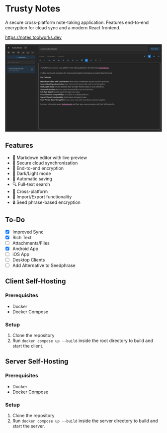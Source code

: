 # Trusty Notes

A secure cross-platform note-taking application. Features end-to-end encryption for cloud sync and a modern React frontend.

https://notes.toolworks.dev

![image](trusty-notes.png)


## Features

- 📝 Markdown editor with live preview
- 🔄 Secure cloud synchronization
- 🔐 End-to-end encryption
- 🌙 Dark/Light mode
- 💾 Automatic saving
- 🔍 Full-text search
- 📱 Cross-platform
- 💾 Import/Export functionality
- 🔒 Seed phrase-based encryption

## To-Do
- [x] Improved Sync
- [x] Rich Text
- [ ] Attachments/Files
- [x] Android App
- [ ] iOS App
- [ ] Desktop Clients
- [ ] Add Alternative to Seedphrase

## Client Self-Hosting

### Prerequisites
- Docker
- Docker Compose

### Setup
1. Clone the repository
2. Run `docker compose up --build` inside the root directory to build and start the client.


## Server Self-Hosting

### Prerequisites
- Docker
- Docker Compose

### Setup
1. Clone the repository
2. Run `docker compose up --build` inside the server directory to build and start the server.


